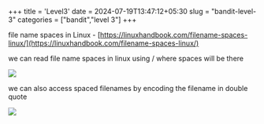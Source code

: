 +++
title = 'Level3'
date = 2024-07-19T13:47:12+05:30
slug = "bandit-level-3"
categories = ["bandit","level 3"]
+++

file name spaces in Linux - [https://linuxhandbook.com/filename-spaces-linux/](https://linuxhandbook.com/filename-spaces-linux/)

we can read file name spaces in linux using / where spaces will be there

![](https://drive.google.com/file/d/1B-7SMILbIBhumg44whdIiRzUX_Gpxidd/view?usp=sharing)

we can also access spaced filenames by encoding the filename in double quote

![](https://drive.google.com/file/d/1R-Foa2gewAgf0NdlnmlXiCiOMbvK53vf/view?usp=sharing)